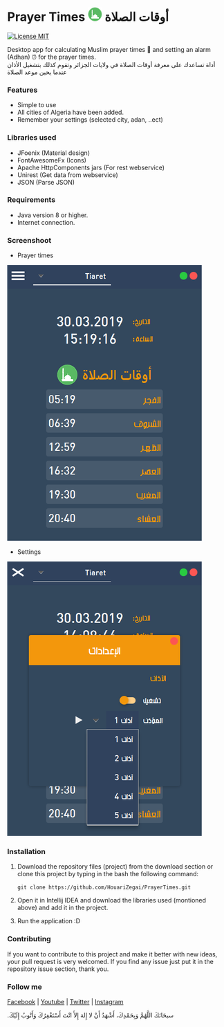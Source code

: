 
# Prayer Times ![icon app](src/com/houarizegai/prayertimes/resources/images/icon-app-32px.png) أوقات الصلاة
[![License MIT](https://img.shields.io/badge/license-MIT-blue.svg)](https://raw.githubusercontent.com/HouariZegai/PrayerTimes/master/LICENSE)

Desktop app for calculating Muslim prayer times 🕌 and setting an alarm (Adhan) :alarm_clock: for the prayer times. <br />
أداة تساعدك على معرفة أوقات الصلاة في ولايات الجزائر وتقوم كذلك بتشغيل الأذان عندما يحين موعد الصلاة

### Features
* Simple to use 
* All cities of Algeria have been added.
* Remember your settings (selected city, adan, ..ect)

### Libraries used
* JFoenix (Material design)
* FontAwesomeFx (Icons)
* Apache HttpComponents jars (For rest webservice)
* Unirest (Get data from webservice)
* JSON (Parse JSON)

### Requirements
* Java version 8 or higher.
* Internet connection.

### Screenshoot
* Prayer times

![prayer times - screenshoot](screenshoots/v1/prayerTimes.PNG)

* Settings

![prayer times - screenshoot](screenshoots/v1/settings.PNG)

### Installation
1. Download the repository files (project) from the download section or clone this project by typing in the bash the following command:

       git clone https://github.com/HouariZegai/PrayerTimes.git
2. Open it in Intellij IDEA and download the libraries used (montioned above) and add it in the project.
3. Run the application :D

### Contributing
If you want to contribute to this project and make it better with new ideas, your pull request is very welcomed.
If you find any issue just put it in the repository issue section, thank you.

### Follow me
[Facebook](https://www.facebook.com/ZegaiBlog) |
[Youtube](https://www.youtube.com/HouariZegai) |
[Twitter](https://www.twitter.com/HouariZegai) |
[Instagram](https://www.instagram.com/HouariZegai)

.سبحَانَكَ اللَّهُمَّ وَبِحَمْدِكَ، أَشْهَدُ أَنْ لا إِلهَ إِلأَ انْتَ أَسْتَغْفِرُكَ وَأَتْوبُ إِلَيْكَ
